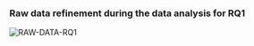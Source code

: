 ### Raw data refinement during the data analysis for RQ1
![RAW-DATA-RQ1](https://user-images.githubusercontent.com/18057711/150812176-9516157f-1dd3-4c7d-ac64-80f4fabd9e84.png)
